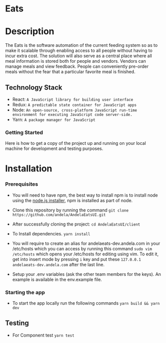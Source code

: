 # Eats

# Description
The Eats is the software automation of the current feeding system so as to make it scalable through enabling access to all people without having to incur extra cost. The solution will also serve as a central place where all meal information is stored both for people and vendors. Vendors can manage meals and view feedback. People can conveniently pre-order meals without the fear that a particular favorite meal is finished.


## Technology Stack
 + React: `A JavaScript library for building user interface`
 + Redux: `A predictable state container for JavaScript apps`
 + Node: `An open-source, cross-platform JavaScript run-time environment for executing JavaScript code server-side.`
 + Yarn: `A package manager for JavaScript`

### Getting Started
Here is how to get a copy of the project up and running on your local machine for development and testing purposes.

# Installation

### Prerequisites
* You will need to have npm, the best way to install npm is to install node using the [node.js installer](https://nodejs.org/en/download/), npm is installed as part of node.

* Clone this repository by running the command
`git clone https://github.com/andela/AndelaEatsUI.git`

* After successfully cloning the project:
`cd AndelaEatsUI/client`

* To Install dependencies.
`yarn install`

* You will require to create an alias for andelaeats-dev.andela.com in your /etc/hosts which you can access by running this command
  ```sudo vim /etc/hosts``` which opens your /etc/hosts for editing using vim.
  To edit it, get into insert mode by pressing ```i``` key and put these
   ```127.0.0.1       andelaeats-dev.andela.com``` after the last line.

*  Setup your .env variables (ask the other team members for the keys). An example is available in the env.example file.

### Starting the app
* To start the app locally run the following commands
`yarn build && yarn dev`

## Testing
* For Component test
`yarn test`
